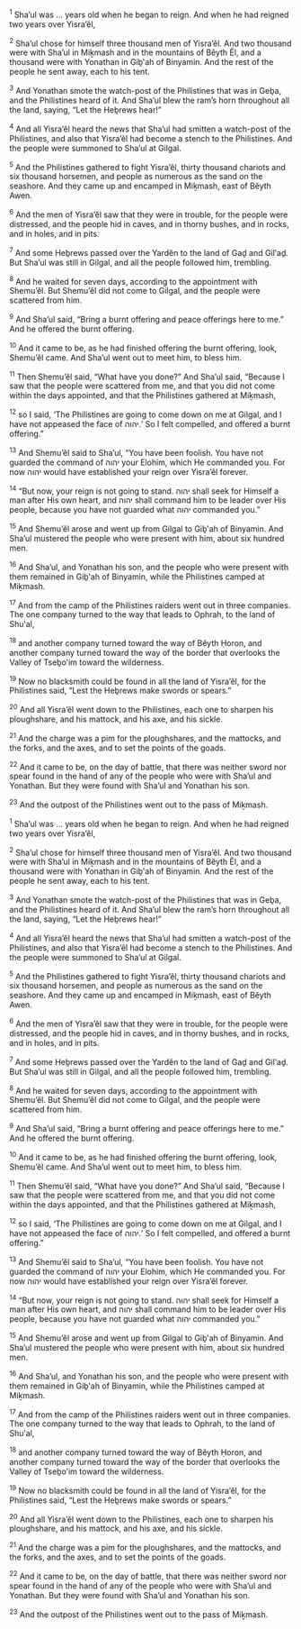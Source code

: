 <sup>1</sup> Sha’ul was ... years old when he began to reign. And when he had reigned two years over Yisra’ĕl,

<sup>2</sup> Sha’ul chose for himself three thousand men of Yisra’ĕl. And two thousand were with Sha’ul in Miḵmash and in the mountains of Bĕyth Ĕl, and a thousand were with Yonathan in Giḇ‛ah of Binyamin. And the rest of the people he sent away, each to his tent.

<sup>3</sup> And Yonathan smote the watch-post of the Philistines that was in Geḇa, and the Philistines heard of it. And Sha’ul blew the ram’s horn throughout all the land, saying, “Let the Heḇrews hear!”

<sup>4</sup> And all Yisra’ĕl heard the news that Sha’ul had smitten a watch-post of the Philistines, and also that Yisra’ĕl had become a stench to the Philistines. And the people were summoned to Sha’ul at Gilgal.

<sup>5</sup> And the Philistines gathered to fight Yisra’ĕl, thirty thousand chariots and six thousand horsemen, and people as numerous as the sand on the seashore. And they came up and encamped in Miḵmash, east of Bĕyth Awen.

<sup>6</sup> And the men of Yisra’ĕl saw that they were in trouble, for the people were distressed, and the people hid in caves, and in thorny bushes, and in rocks, and in holes, and in pits.

<sup>7</sup> And some Heḇrews passed over the Yardĕn to the land of Gaḏ and Gil‛aḏ. But Sha’ul was still in Gilgal, and all the people followed him, trembling.

<sup>8</sup> And he waited for seven days, according to the appointment with Shemu’ĕl. But Shemu’ĕl did not come to Gilgal, and the people were scattered from him.

<sup>9</sup> And Sha’ul said, “Bring a burnt offering and peace offerings here to me.” And he offered the burnt offering.

<sup>10</sup> And it came to be, as he had finished offering the burnt offering, look, Shemu’ĕl came. And Sha’ul went out to meet him, to bless him.

<sup>11</sup> Then Shemu’ĕl said, “What have you done?” And Sha’ul said, “Because I saw that the people were scattered from me, and that you did not come within the days appointed, and that the Philistines gathered at Miḵmash,

<sup>12</sup> so I said, ‘The Philistines are going to come down on me at Gilgal, and I have not appeased the face of יהוה.’ So I felt compelled, and offered a burnt offering.”

<sup>13</sup> And Shemu’ĕl said to Sha’ul, “You have been foolish. You have not guarded the command of יהוה your Elohim, which He commanded you. For now יהוה would have established your reign over Yisra’ĕl forever.

<sup>14</sup> “But now, your reign is not going to stand. יהוה shall seek for Himself a man after His own heart, and יהוה shall command him to be leader over His people, because you have not guarded what יהוה commanded you.”

<sup>15</sup> And Shemu’ĕl arose and went up from Gilgal to Giḇ‛ah of Binyamin. And Sha’ul mustered the people who were present with him, about six hundred men.

<sup>16</sup> And Sha’ul, and Yonathan his son, and the people who were present with them remained in Giḇ‛ah of Binyamin, while the Philistines camped at Miḵmash.

<sup>17</sup> And from the camp of the Philistines raiders went out in three companies. The one company turned to the way that leads to Ophrah, to the land of Shu‛al,

<sup>18</sup> and another company turned toward the way of Bĕyth Ḥoron, and another company turned toward the way of the border that overlooks the Valley of Tseḇo‛im toward the wilderness.

<sup>19</sup> Now no blacksmith could be found in all the land of Yisra’ĕl, for the Philistines said, “Lest the Heḇrews make swords or spears.”

<sup>20</sup> And all Yisra’ĕl went down to the Philistines, each one to sharpen his ploughshare, and his mattock, and his axe, and his sickle.

<sup>21</sup> And the charge was a pim for the ploughshares, and the mattocks, and the forks, and the axes, and to set the points of the goads.

<sup>22</sup> And it came to be, on the day of battle, that there was neither sword nor spear found in the hand of any of the people who were with Sha’ul and Yonathan. But they were found with Sha’ul and Yonathan his son.

<sup>23</sup> And the outpost of the Philistines went out to the pass of Miḵmash.

<sup>1</sup> Sha’ul was ... years old when he began to reign. And when he had reigned two years over Yisra’ĕl,

<sup>2</sup> Sha’ul chose for himself three thousand men of Yisra’ĕl. And two thousand were with Sha’ul in Miḵmash and in the mountains of Bĕyth Ĕl, and a thousand were with Yonathan in Giḇ‛ah of Binyamin. And the rest of the people he sent away, each to his tent.

<sup>3</sup> And Yonathan smote the watch-post of the Philistines that was in Geḇa, and the Philistines heard of it. And Sha’ul blew the ram’s horn throughout all the land, saying, “Let the Heḇrews hear!”

<sup>4</sup> And all Yisra’ĕl heard the news that Sha’ul had smitten a watch-post of the Philistines, and also that Yisra’ĕl had become a stench to the Philistines. And the people were summoned to Sha’ul at Gilgal.

<sup>5</sup> And the Philistines gathered to fight Yisra’ĕl, thirty thousand chariots and six thousand horsemen, and people as numerous as the sand on the seashore. And they came up and encamped in Miḵmash, east of Bĕyth Awen.

<sup>6</sup> And the men of Yisra’ĕl saw that they were in trouble, for the people were distressed, and the people hid in caves, and in thorny bushes, and in rocks, and in holes, and in pits.

<sup>7</sup> And some Heḇrews passed over the Yardĕn to the land of Gaḏ and Gil‛aḏ. But Sha’ul was still in Gilgal, and all the people followed him, trembling.

<sup>8</sup> And he waited for seven days, according to the appointment with Shemu’ĕl. But Shemu’ĕl did not come to Gilgal, and the people were scattered from him.

<sup>9</sup> And Sha’ul said, “Bring a burnt offering and peace offerings here to me.” And he offered the burnt offering.

<sup>10</sup> And it came to be, as he had finished offering the burnt offering, look, Shemu’ĕl came. And Sha’ul went out to meet him, to bless him.

<sup>11</sup> Then Shemu’ĕl said, “What have you done?” And Sha’ul said, “Because I saw that the people were scattered from me, and that you did not come within the days appointed, and that the Philistines gathered at Miḵmash,

<sup>12</sup> so I said, ‘The Philistines are going to come down on me at Gilgal, and I have not appeased the face of יהוה.’ So I felt compelled, and offered a burnt offering.”

<sup>13</sup> And Shemu’ĕl said to Sha’ul, “You have been foolish. You have not guarded the command of יהוה your Elohim, which He commanded you. For now יהוה would have established your reign over Yisra’ĕl forever.

<sup>14</sup> “But now, your reign is not going to stand. יהוה shall seek for Himself a man after His own heart, and יהוה shall command him to be leader over His people, because you have not guarded what יהוה commanded you.”

<sup>15</sup> And Shemu’ĕl arose and went up from Gilgal to Giḇ‛ah of Binyamin. And Sha’ul mustered the people who were present with him, about six hundred men.

<sup>16</sup> And Sha’ul, and Yonathan his son, and the people who were present with them remained in Giḇ‛ah of Binyamin, while the Philistines camped at Miḵmash.

<sup>17</sup> And from the camp of the Philistines raiders went out in three companies. The one company turned to the way that leads to Ophrah, to the land of Shu‛al,

<sup>18</sup> and another company turned toward the way of Bĕyth Ḥoron, and another company turned toward the way of the border that overlooks the Valley of Tseḇo‛im toward the wilderness.

<sup>19</sup> Now no blacksmith could be found in all the land of Yisra’ĕl, for the Philistines said, “Lest the Heḇrews make swords or spears.”

<sup>20</sup> And all Yisra’ĕl went down to the Philistines, each one to sharpen his ploughshare, and his mattock, and his axe, and his sickle.

<sup>21</sup> And the charge was a pim for the ploughshares, and the mattocks, and the forks, and the axes, and to set the points of the goads.

<sup>22</sup> And it came to be, on the day of battle, that there was neither sword nor spear found in the hand of any of the people who were with Sha’ul and Yonathan. But they were found with Sha’ul and Yonathan his son.

<sup>23</sup> And the outpost of the Philistines went out to the pass of Miḵmash.

